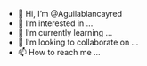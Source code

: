 - 👋 Hi, I’m @Aguilablancayred
- 👀 I’m interested in ...
- 🌱 I’m currently learning ...
- 💞️ I’m looking to collaborate on ...
- 📫 How to reach me ...

<!---
Aguilablancayred/Aguilablancayred is a ✨ special ✨ repository because its `README.md` (this file) appears on your GitHub profile.
You can click the Preview link to take a look at your changes.
--->

